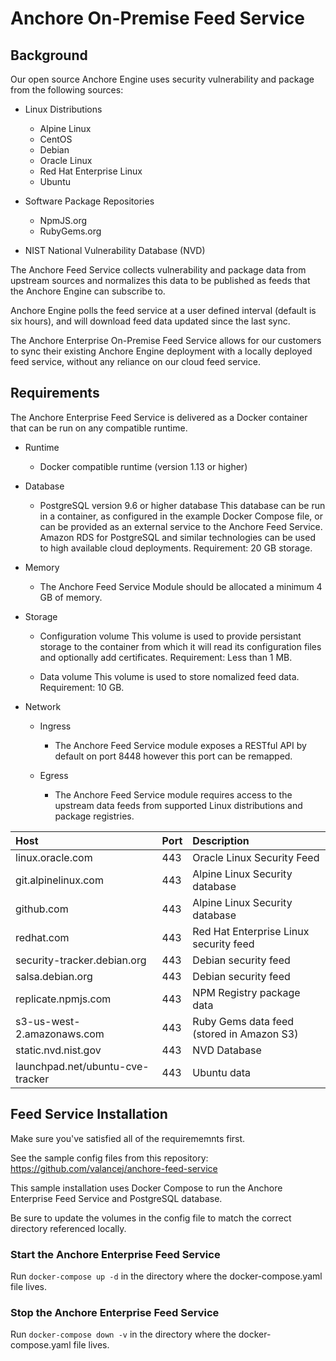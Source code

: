 # Anchore On-Premise Feed Service

## Background

Our open source Anchore Engine uses security vulnerability and package from the following sources:

- Linux Distributions
    - Alpine Linux
    - CentOS
    - Debian
    - Oracle Linux
    - Red Hat Enterprise Linux
    - Ubuntu

- Software Package Repositories
    - NpmJS.org
    - RubyGems.org

- NIST National Vulnerability Database (NVD)

The Anchore Feed Service collects vulnerability and package data from upstream sources and normalizes this data to be published as feeds that the Anchore Engine can subscribe to. 

Anchore Engine polls the feed service at a user defined interval (default is six hours), and will download feed data updated since the last sync.

The Anchore Enterprise On-Premise Feed Service allows for our customers to sync their existing Anchore Engine deployment with a locally deployed feed service, without any reliance on our cloud feed service. 

## Requirements

The Anchore Enterprise Feed Service is delivered as a Docker container that can be run on any compatible runtime.

- Runtime
    - Docker compatible runtime (version 1.13 or higher)

- Database 
    - PostgreSQL version 9.6 or higher database
      This database can be run in a container, as configured in the example Docker Compose file, or can be provided as an external service to the Anchore Feed Service.
      Amazon RDS for PostgreSQL and similar technologies can be used to high available cloud deployments.
      Requirement: 20 GB storage.

- Memory
    - The Anchore Feed Service Module should be allocated a minimum 4 GB of memory.

- Storage
    - Configuration volume
      This volume is used to provide persistant storage to the container from which it will read its configuration files and optionally add certificates.
      Requirement: Less than 1 MB.

    - Data volume
      This volume is used to store nomalized feed data.
      Requirement: 10 GB.

- Network
    - Ingress
        - The Anchore Feed Service module exposes a RESTful API by default on port 8448 however this port can be remapped.

    - Egress
        - The Anchore Feed Service module requires access to the upstream data feeds from supported Linux distributions and package registries.


| Host | Port | Description |
| :--- | :--- | :--- |
| linux.oracle.com | 443 | Oracle Linux Security Feed |
| git.alpinelinux.com | 443 | Alpine Linux Security database |
| github.com | 443 | Alpine Linux Security database |
| redhat.com | 443 | Red Hat Enterprise Linux security feed |
| security-tracker.debian.org | 443 | Debian security feed |
| salsa.debian.org | 443 | Debian security feed |
| replicate.npmjs.com | 443 | NPM Registry package data |
| s3-us-west-2.amazonaws.com | 443 | Ruby Gems data feed (stored in Amazon S3) |
| static.nvd.nist.gov | 443 | NVD Database |
| launchpad.net/ubuntu-cve-tracker | 443 | Ubuntu data |


## Feed Service Installation

Make sure you've satisfied all of the requirememnts first.

See the sample config files from this repository: https://github.com/valancej/anchore-feed-service

This sample installation uses Docker Compose to run the Anchore Enterprise Feed Service and PostgreSQL database. 

Be sure to update the volumes in the config file to match the correct directory referenced locally. 

### Start the Anchore Enterprise Feed Service

Run `docker-compose up -d` in the directory where the docker-compose.yaml file lives. 

### Stop the Anchore Enterprise Feed Service

Run `docker-compose down -v` in the directory where the docker-compose.yaml file lives. 



